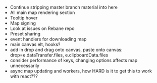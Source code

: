 - Continue stripping master branch material into here
- All main map rendering section
- Tooltip hover
- Map signing
- Look at issues on Rebane repo
- Preset sharing
- event handlers for downloading map
- main canvas elt, hooks?
- add in drop and drag onto canvas, paste onto canvas: drop=e.dataTransfer.files, e.clipboardData.files
- consider performance of keys, changing options affects map unnecessarily
- async map updating and workers, how HARD is it to get this to work with react???
